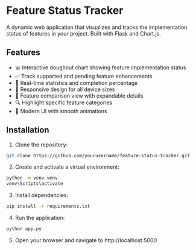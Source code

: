# Feature Status Tracker

A dynamic web application that visualizes and tracks the implementation status of features in your project. Built with Flask and Chart.js.

## Features

- 📊 Interactive doughnut chart showing feature implementation status
- ✅ Track supported and pending feature enhancements
- 🔄 Real-time statistics and completion percentage
- 📱 Responsive design for all device sizes
- 🎯 Feature comparison view with expandable details
- 🔍 Highlight specific feature categories
- 🎨 Modern UI with smooth animations

## Installation

1. Clone the repository:
```bash
git clone https://github.com/yourusername/feature-status-tracker.git 
```

2. Create and activate a virtual environment:
```bash
python -m venv venv
venv\Scripts\activate
 ```
3. Install dependencies:

```bash
pip install -r requirements.txt
 ```
4. Run the application:

```bash
python app.py
 ```
5. Open your browser and navigate to http://localhost:5000
